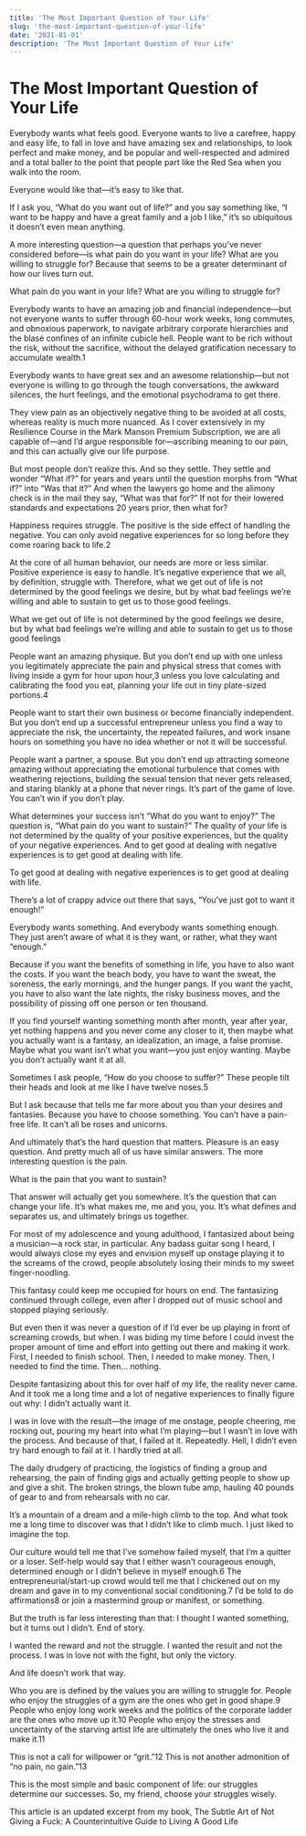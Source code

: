 ```yaml
---
title: 'The Most Important Question of Your Life'
slug: 'the-most-important-question-of-your-life'
date: '2021-01-01'
description: 'The Most Important Question of Your Life'
---
```


# The Most Important Question of Your Life

Everybody wants what feels good. Everyone wants to live a carefree, happy and easy life, to fall in love and have amazing sex and relationships, to look perfect and make money, and be popular and well-respected and admired and a total baller to the point that people part like the Red Sea when you walk into the room.

Everyone would like that—it’s easy to like that.

If I ask you, “What do you want out of life?” and you say something like, “I want to be happy and have a great family and a job I like,” it’s so ubiquitous it doesn’t even mean anything.

A more interesting question—a question that perhaps you’ve never considered before—is what pain do you want in your life? What are you willing to struggle for? Because that seems to be a greater determinant of how our lives turn out.

What pain do you want in your life? What are you willing to struggle for?

Everybody wants to have an amazing job and financial independence—but not everyone wants to suffer through 60-hour work weeks, long commutes, and obnoxious paperwork, to navigate arbitrary corporate hierarchies and the blasé confines of an infinite cubicle hell. People want to be rich without the risk, without the sacrifice, without the delayed gratification necessary to accumulate wealth.1

Everybody wants to have great sex and an awesome relationship—but not everyone is willing to go through the tough conversations, the awkward silences, the hurt feelings, and the emotional psychodrama to get there.

They view pain as an objectively negative thing to be avoided at all costs, whereas reality is much more nuanced. As I cover extensively in my Resilience Course in the Mark Manson Premium Subscription, we are all capable of—and I’d argue responsible for—ascribing meaning to our pain, and this can actually give our life purpose.

But most people don’t realize this. And so they settle. They settle and wonder “What if?” for years and years until the question morphs from “What if?” into “Was that it?” And when the lawyers go home and the alimony check is in the mail they say, “What was that for?” If not for their lowered standards and expectations 20 years prior, then what for?

Happiness requires struggle. The positive is the side effect of handling the negative. You can only avoid negative experiences for so long before they come roaring back to life.2

At the core of all human behavior, our needs are more or less similar. Positive experience is easy to handle. It’s negative experience that we all, by definition, struggle with. Therefore, what we get out of life is not determined by the good feelings we desire, but by what bad feelings we’re willing and able to sustain to get us to those good feelings.

What we get out of life is not determined by the good feelings we desire, but by what bad feelings we’re willing and able to sustain to get us to those good feelings

People want an amazing physique. But you don’t end up with one unless you legitimately appreciate the pain and physical stress that comes with living inside a gym for hour upon hour,3 unless you love calculating and calibrating the food you eat, planning your life out in tiny plate-sized portions.4

People want to start their own business or become financially independent. But you don’t end up a successful entrepreneur unless you find a way to appreciate the risk, the uncertainty, the repeated failures, and work insane hours on something you have no idea whether or not it will be successful.

People want a partner, a spouse. But you don’t end up attracting someone amazing without appreciating the emotional turbulence that comes with weathering rejections, building the sexual tension that never gets released, and staring blankly at a phone that never rings. It’s part of the game of love. You can’t win if you don’t play.

What determines your success isn’t “What do you want to enjoy?” The question is, “What pain do you want to sustain?” The quality of your life is not determined by the quality of your positive experiences, but the quality of your negative experiences. And to get good at dealing with negative experiences is to get good at dealing with life.

To get good at dealing with negative experiences is to get good at dealing with life.

There’s a lot of crappy advice out there that says, “You’ve just got to want it enough!”

Everybody wants something. And everybody wants something enough. They just aren’t aware of what it is they want, or rather, what they want “enough.”

Because if you want the benefits of something in life, you have to also want the costs. If you want the beach body, you have to want the sweat, the soreness, the early mornings, and the hunger pangs. If you want the yacht, you have to also want the late nights, the risky business moves, and the possibility of pissing off one person or ten thousand.

If you find yourself wanting something month after month, year after year, yet nothing happens and you never come any closer to it, then maybe what you actually want is a fantasy, an idealization, an image, a false promise. Maybe what you want isn’t what you want—you just enjoy wanting. Maybe you don’t actually want it at all.

Sometimes I ask people, “How do you choose to suffer?” These people tilt their heads and look at me like I have twelve noses.5

But I ask because that tells me far more about you than your desires and fantasies. Because you have to choose something. You can’t have a pain-free life. It can’t all be roses and unicorns.

And ultimately that’s the hard question that matters. Pleasure is an easy question. And pretty much all of us have similar answers. The more interesting question is the pain.

What is the pain that you want to sustain?

That answer will actually get you somewhere. It’s the question that can change your life. It’s what makes me, me and you, you. It’s what defines and separates us, and ultimately brings us together.

For most of my adolescence and young adulthood, I fantasized about being a musician—a rock star, in particular. Any badass guitar song I heard, I would always close my eyes and envision myself up onstage playing it to the screams of the crowd, people absolutely losing their minds to my sweet finger-noodling.

This fantasy could keep me occupied for hours on end. The fantasizing continued through college, even after I dropped out of music school and stopped playing seriously.

But even then it was never a question of if I’d ever be up playing in front of screaming crowds, but when. I was biding my time before I could invest the proper amount of time and effort into getting out there and making it work. First, I needed to finish school. Then, I needed to make money. Then, I needed to find the time. Then… nothing.

Despite fantasizing about this for over half of my life, the reality never came. And it took me a long time and a lot of negative experiences to finally figure out why: I didn’t actually want it.

I was in love with the result—the image of me onstage, people cheering, me rocking out, pouring my heart into what I’m playing—but I wasn’t in love with the process. And because of that, I failed at it. Repeatedly. Hell, I didn’t even try hard enough to fail at it. I hardly tried at all.

The daily drudgery of practicing, the logistics of finding a group and rehearsing, the pain of finding gigs and actually getting people to show up and give a shit. The broken strings, the blown tube amp, hauling 40 pounds of gear to and from rehearsals with no car.

It’s a mountain of a dream and a mile-high climb to the top. And what took me a long time to discover was that I didn’t like to climb much. I just liked to imagine the top.

Our culture would tell me that I’ve somehow failed myself, that I’m a quitter or a loser. Self-help would say that I either wasn’t courageous enough, determined enough or I didn’t believe in myself enough.6 The entrepreneurial/start-up crowd would tell me that I chickened out on my dream and gave in to my conventional social conditioning.7 I’d be told to do affirmations8 or join a mastermind group or manifest, or something.

But the truth is far less interesting than that: I thought I wanted something, but it turns out I didn’t. End of story.

I wanted the reward and not the struggle. I wanted the result and not the process. I was in love not with the fight, but only the victory.

And life doesn’t work that way.

Who you are is defined by the values you are willing to struggle for. People who enjoy the struggles of a gym are the ones who get in good shape.9 People who enjoy long work weeks and the politics of the corporate ladder are the ones who move up it.10 People who enjoy the stresses and uncertainty of the starving artist life are ultimately the ones who live it and make it.11

This is not a call for willpower or “grit.”12 This is not another admonition of “no pain, no gain.”13

This is the most simple and basic component of life: our struggles determine our successes. So, my friend, choose your struggles wisely.

This article is an updated excerpt from my book, The Subtle Art of Not Giving a Fuck: A Counterintuitive Guide to Living A Good Life
